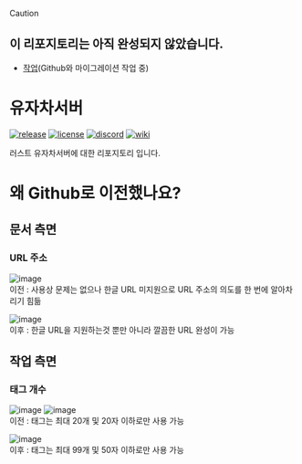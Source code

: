 > [!Caution]
> ## 이 리포지토리는 아직 완성되지 않았습니다.
> * [작업](https://everee.notion.site/85edcce4d44c45fbba28e93883bff801)(Github와 마이그레이션 작업 중)
# 유자차서버
[![release](https://img.shields.io/github/release/MadeByPP/yujachaserver/all.svg)](https://github.com/MadeByPP/yujachaserver/releases)
[![license](https://img.shields.io/badge/license-MIT%20License%202.0-blueviolet)](https://github.com/MadeByPP/YujachaServer/blob/main/LICENSE)
[![discord](https://img.shields.io/badge/discord-참여하기-5865F2?logo=Discord&logoColor=white)](https://discord.gg/gQRXVp6z8Y)
[![wiki](https://cl.gy/EWBav)](https://everee.gitbook.io/yujachaserver)


러스트 유자차서버에 대한 리포지토리 입니다.
# 왜 Github로 이전했나요?
## 문서 측면
### URL 주소
![image](https://github.com/user-attachments/assets/020abacd-2adf-43bf-9d44-f058f51ba287)  
이전 : 사용상 문제는 없으나 한글 URL 미지원으로 URL 주소의 의도를 한 번에 알아차리기 힘듦

![image](https://github.com/user-attachments/assets/ddaedf0d-fd47-4304-be58-0e2bc552ca2d)  
이후 : 한글 URL을 지원하는것 뿐만 아니라 깔끔한 URL 완성이 가능
## 작업 측면
### 태그 개수
![image](https://github.com/user-attachments/assets/c5556e19-ccf3-494c-8d45-316ab5d5012a)
![image](https://github.com/user-attachments/assets/a026395f-17e1-40ad-a492-5c0142440ee0)  
이전 : 태그는 최대 20개 및 20자 이하로만 사용 가능

![image](https://github.com/user-attachments/assets/c1ea0d4f-9c15-4bc5-b5af-5f5caea19d1c)  
이후 : 태그는 최대 99개 및 50자 이하로만 사용 가능

